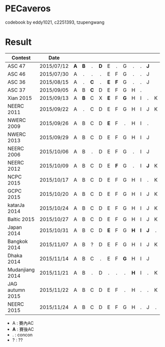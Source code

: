 PECaveros
=========

codebook by eddy1021, c2251393, tzupengwang


# Result

| Contest          | Date          |   |   |   |   |   |   |   |   |   |   |   |   |   |
| ---------------- |:-------------:|:-:|:-:|:-:|:-:|:-:|:-:|:-:|:-:|:-:|:-:|:-:|:-:|:-:|
| ASC 47           | 2015/07/12    | **A** | **B** | . | **D** | E | . | G | . | . | **J** |
| ASC 46           | 2015/07/30    | A | . | . | . | E | F | G | . | . | J |
| ASC 36           | 2015/08/15    | A | . | **C** | . | **E** | **F** | G | . | . | J |
| ASC 37           | 2015/09/05    | A | B | **C** | D | E | F | G | H | . |
| Xian 2015        | 2015/09/13    | A | **B** | C | X | **E** | F | **G** | H | I | . | K |
| NEERC 2011       | 2015/09/22    | A | . | C | D | E | F | G | H | I | J | K |
| NWERC 2009       | 2015/09/26    | A | B | C | D | **E** | F | . | H | I | . |
| NWERC 2013       | 2015/09/29    | A | B | C | D | E | F | G | H | I | J |
| NEERC 2006       | 2015/10/06    | A | B | . | D | E | F | G | . | I | J |
| NEERC 2012       | 2015/10/09    | A | B | C | D | E | **F** | G | . | I | **J** | K | **L** |
| NCPC 2015        | 2015/10/17    | A | B | C | D | E | F | G | H | I | . | K |   |
| GCPC 2015        | 2015/10/20    | A | B | C | D | E | F | G | H | I | J | K | . | M |
| katarJa 2014     | 2015/10/24    | A | B | C | D | E | F | G | H | I | J | K | 
| Baltic 2015      | 2015/10/27    | A | B | C | D | E | F | G | H | I | J | K | L |
| Japan 2014       | 2015/10/31    | A | B | C | D | **E** | F | G | **H** | **I** | **J** | . |  |
| Bangkok 2014     | 2015/11/07    | A | B | ? | D | E | F | G | H | I | J | K | L |
| Dhaka 2014       | 2015/11/14    | A | B | C | . | E | F | **G** | H | I | J |   |   |
| Mudanjiang 2014  | 2015/11/21    | A | B | . | D | . | . | . | **H** | I | . | K |   |
| JAG autumn 2015  | 2015/11/22    | A | B | C | D | E | F | . | H | . | . | K |   |
| NEERC 2015       | 2015/11/24    | A | B | C | D | E | F | G | H | . | J | . |   |

- A : 賽內AC  
- **A** : 賽後AC  
- . : concon
- ? : ??
